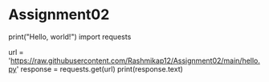 # Assignment02
print("Hello, world!")
import requests

url = 'https://raw.githubusercontent.com/Rashmikap12/Assignment02/main/hello.py'
response = requests.get(url)
print(response.text)
